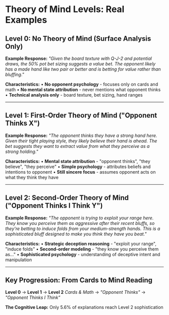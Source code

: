 # Theory of Mind Levels: Real Examples

## **Level 0: No Theory of Mind (Surface Analysis Only)**

**Example Response:**
*"Given the board texture with Q-J-2 and potential draws, the 50% pot bet sizing suggests a value bet. The opponent likely has a made hand like two pair or better and is betting for value rather than bluffing."*

**Characteristics:**
• **No opponent psychology** - focuses only on cards and math
• **No mental state attribution** - never mentions what opponent thinks
• **Technical analysis only** - board texture, bet sizing, hand ranges

---

## **Level 1: First-Order Theory of Mind ("Opponent Thinks X")**

**Example Response:**
*"The opponent thinks they have a strong hand here. Given their tight playing style, they likely believe their hand is ahead. The bet suggests they want to extract value from what they perceive as a strong holding."*

**Characteristics:**
• **Mental state attribution** - "opponent thinks", "they believe", "they perceive"
• **Simple psychology** - attributes beliefs and intentions to opponent
• **Still sincere focus** - assumes opponent acts on what they think they have

---

## **Level 2: Second-Order Theory of Mind ("Opponent Thinks I Think Y")**

**Example Response:**
*"The opponent is trying to exploit your range here. They know you perceive them as aggressive after their recent bluffs, so they're betting to induce folds from your medium-strength hands. This is a sophisticated bluff designed to make you think they have you beat."*

**Characteristics:**
• **Strategic deception reasoning** - "exploit your range", "induce folds"
• **Second-order modeling** - "they know you perceive them as..."
• **Sophisticated psychology** - understanding of deceptive intent and manipulation

---

## **Key Progression: From Cards to Mind Reading**

**Level 0** → **Level 1** → **Level 2**
*Cards & Math* → *"Opponent Thinks"* → *"Opponent Thinks I Think"*

**The Cognitive Leap:** Only 5.6% of explanations reach Level 2 sophistication 